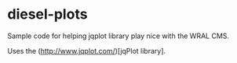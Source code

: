 diesel-plots
============

Sample code for helping jqplot library play nice with the WRAL CMS.

Uses the (http://www.jqplot.com/)[jqPlot library].
